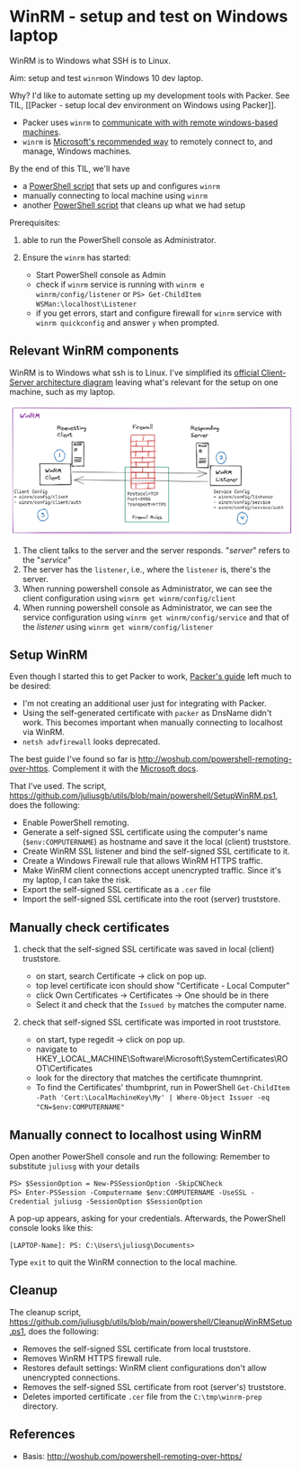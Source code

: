 # WinRM - setup and test on Windows laptop

WinRM is to Windows what SSH is to Linux.

Aim: setup and test `winrm`on Windows 10 dev laptop.

Why? I'd like to automate setting up my development tools with Packer. See TIL, [[Packer - setup local dev environment on Windows using Packer]].

- Packer uses `winrm` to [communicate with with remote windows-based machines](https://www.packer.io/docs/communicators/winrm).
- `winrm` is [Microsoft's recommended way](https://docs.microsoft.com/en-us/powershell/scripting/learn/remoting/winrmsecurity?view=powershell-7.2) to remotely connect to, and manage, Windows machines.

By the end of this TIL, we'll have

- a [PowerShell script](https://github.com/juliusgb/utils/blob/main/powershell/SetupWinRM.ps1) that sets up and configures `winrm`
- manually connecting to local machine using `winrm`
- another [PowerShell script](https://github.com/juliusgb/utils/blob/main/powershell/CleanupWinRMSetup.ps1) that cleans up what we had setup

Prerequisites:

1. able to run the PowerShell console as Administrator.
2. Ensure the `winrm` has started:

    - Start PowerShell console as Admin
    - check if `winrm` service is running with `winrm e winrm/config/listener` or `PS> Get-ChildItem WSMan:\localhost\Listener`
    - if you get errors, start and configure firewall for `winrm` service with `winrm quickconfig` and answer `y` when prompted.

## Relevant WinRM components

WinRM is to Windows what ssh is to Linux.
I've simplified its [official Client-Server architecture diagram](https://docs.microsoft.com/en-us/windows/win32/winrm/windows-remote-management-architecture)
leaving what's relevant for the setup on one machine, such as my laptop.

[![WinRM-Client-with-Server.png](WinRM-Client-with-Server.png "WinRM Client-Server communication")](WinRM-Client-with-Server.png)

1. The client talks to the server and the server responds. "_server_" refers to the "_service_"
2. The server has the `listener`, i.e., where the `listener` is, there's the server.
3. When running powershell console as Administrator, we can see the client configuration using `winrm get winrm/config/client`
4. When running powershell console as Administrator, we can see the service configuration using `winrm get winrm/config/service` and that of the _listener_ using `winrm get winrm/config/listener`

## Setup WinRM

Even though I started this to get Packer to work, [Packer's guide](https://www.packer.io/docs/communicators/winrm) left much to be desired:

- I'm not creating an additional user just for integrating with Packer.
- Using the self-generated certificate with `packer` as DnsName didn't work.
This becomes important when manually connecting to localhost via WinRM.
- `netsh advfirewall` looks deprecated.

The best guide I've found so far is <http://woshub.com/powershell-remoting-over-https>. Complement it with the [Microsoft docs](https://docs.microsoft.com/en-us/windows/win32/winrm/installation-and-configuration-for-windows-remote-management).

That I've used. The script, <https://github.com/juliusgb/utils/blob/main/powershell/SetupWinRM.ps1>, does the following:

- Enable PowerShell remoting.
- Generate a self-signed SSL certificate using the computer's name (`$env:COMPUTERNAME`) as hostname and save it the local (client) truststore.
- Create WinRM SSL listener and bind the self-signed SSL certificate to it.
- Create a Windows Firewall rule that allows WinRM HTTPS traffic.
- Make WinRM client connections accept unencrypted traffic. Since it's my laptop, I can take the risk.
- Export the self-signed SSL certificate as a `.cer` file
- Import the self-signed SSL certificate into the root (server) truststore.

## Manually check certificates

1. check that the self-signed SSL certificate was saved in local (client) truststore.

    - on start, search Certificate -> click on pop up.
    - top level certificate icon should show "Certificate - Local Computer"
    - click Own Certificates -> Certificates -> One should be in there
    - Select it and check that the `Issued by` matches the computer name.
2. check that self-signed SSL certificate was imported in root truststore.
    - on start, type regedit -> click on pop up.
    - navigate to HKEY_LOCAL_MACHINE\Software\Microsoft\SystemCertificates\ROOT\Certificates
    - look for the directory that matches the certificate thumnprint.
    - To find the Certificates' thumbprint, run in PowerShell 
    `Get-ChildItem -Path 'Cert:\LocalMachineKey\My' | Where-Object Issuer -eq "CN=$env:COMPUTERNAME"`

## Manually connect to localhost using WinRM

Open another PowerShell console and run the following:
Remember to substitute `juliusg` with your details

```console
PS> $SessionOption = New-PSSessionOption -SkipCNCheck
PS> Enter-PSSession -Computername $env:COMPUTERNAME -UseSSL -Credential juliusg -SessionOption $SessionOption
```

A pop-up appears, asking for your credentials.
Afterwards, the PowerShell console looks like this:

```console
[LAPTOP-Name]: PS: C:\Users\juliusg\Documents> 
```

Type `exit` to quit the WinRM connection to the local machine.

## Cleanup

The cleanup script, <https://github.com/juliusgb/utils/blob/main/powershell/CleanupWinRMSetup.ps1>, does the following:

- Removes the self-signed SSL certificate from local truststore.
- Removes WinRM HTTPS firewall rule.
- Restores default settings: WinRM client configurations don't allow unencrypted connections.
- Removes the self-signed SSL certificate from root (server's) truststore.
- Deletes imported certificate `.cer` file from the `C:\tmp\winrm-prep` directory.

## References

- Basis: http://woshub.com/powershell-remoting-over-https/